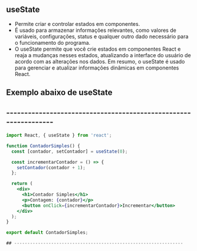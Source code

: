## useState

- Permite criar e controlar estados em componentes.
- É usado para armazenar informações relevantes, como valores de variáveis, configurações, status e qualquer outro dado necessário para o funcionamento do programa.
- O useState permite que você crie estados em componentes React e reaja a mudanças nesses estados, atualizando a interface do usuário de acordo com as alterações nos dados. Em resumo, o useState é usado para gerenciar e atualizar informações dinâmicas em componentes React.

## Exemplo abaixo de useState 

## ----------------------------------------------------------------

```jsx
import React, { useState } from 'react';

function ContadorSimples() {
  const [contador, setContador] = useState(0);

  const incrementarContador = () => {
    setContador(contador + 1);
  };

  return (
    <div>
      <h1>Contador Simples</h1>
      <p>Contagem: {contador}</p>
      <button onClick={incrementarContador}>Incrementar</button>
    </div>
  );
}

export default ContadorSimples;

## ----------------------------------------------------------------
